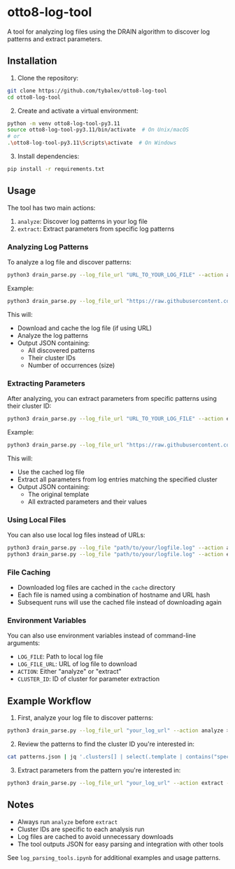 # otto8-log-tool

A tool for analyzing log files using the DRAIN algorithm to discover log patterns and extract parameters.

## Installation

1. Clone the repository:

```bash
git clone https://github.com/tybalex/otto8-log-tool
cd otto8-log-tool
```

2. Create and activate a virtual environment:

```bash
python -m venv otto8-log-tool-py3.11
source otto8-log-tool-py3.11/bin/activate  # On Unix/macOS
# or
.\otto8-log-tool-py3.11\Scripts\activate  # On Windows
```

3. Install dependencies:

```bash
pip install -r requirements.txt
```

## Usage

The tool has two main actions:

1. `analyze`: Discover log patterns in your log file
2. `extract`: Extract parameters from specific log patterns

### Analyzing Log Patterns

To analyze a log file and discover patterns:

```bash
python3 drain_parse.py --log_file_url "URL_TO_YOUR_LOG_FILE" --action analyze
```

Example:

```bash
python3 drain_parse.py --log_file_url "https://raw.githubusercontent.com/logpai/loghub/refs/heads/master/OpenStack/OpenStack_2k.log" --action analyze
```

This will:

- Download and cache the log file (if using URL)
- Analyze the log patterns
- Output JSON containing:
  - All discovered patterns
  - Their cluster IDs
  - Number of occurrences (size)

### Extracting Parameters

After analyzing, you can extract parameters from specific patterns using their cluster ID:

```bash
python3 drain_parse.py --log_file_url "URL_TO_YOUR_LOG_FILE" --action extract --cluster_id <ID>
```

Example:

```bash
python3 drain_parse.py --log_file_url "https://raw.githubusercontent.com/logpai/loghub/refs/heads/master/OpenStack/OpenStack_2k.log" --action extract --cluster_id 1
```

This will:

- Use the cached log file
- Extract all parameters from log entries matching the specified cluster
- Output JSON containing:
  - The original template
  - All extracted parameters and their values

### Using Local Files

You can also use local log files instead of URLs:

```bash
python3 drain_parse.py --log_file "path/to/your/logfile.log" --action analyze
python3 drain_parse.py --log_file "path/to/your/logfile.log" --action extract --cluster_id 1
```

### File Caching

- Downloaded log files are cached in the `cache` directory
- Each file is named using a combination of hostname and URL hash
- Subsequent runs will use the cached file instead of downloading again

### Environment Variables

You can also use environment variables instead of command-line arguments:

- `LOG_FILE`: Path to local log file
- `LOG_FILE_URL`: URL of log file to download
- `ACTION`: Either "analyze" or "extract"
- `CLUSTER_ID`: ID of cluster for parameter extraction

## Example Workflow

1. First, analyze your log file to discover patterns:

```bash
python3 drain_parse.py --log_file_url "your_log_url" --action analyze > patterns.json
```

2. Review the patterns to find the cluster ID you're interested in:

```bash
cat patterns.json | jq '.clusters[] | select(.template | contains("specific text"))'
```

3. Extract parameters from the pattern you're interested in:

```bash
python3 drain_parse.py --log_file_url "your_log_url" --action extract --cluster_id 1
```

## Notes

- Always run `analyze` before `extract`
- Cluster IDs are specific to each analysis run
- Log files are cached to avoid unnecessary downloads
- The tool outputs JSON for easy parsing and integration with other tools

See `log_parsing_tools.ipynb` for additional examples and usage patterns.
